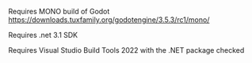 Requires MONO build of Godot https://downloads.tuxfamily.org/godotengine/3.5.3/rc1/mono/ 

Requires .net 3.1 SDK 

Requires Visual Studio Build Tools 2022 with the .NET package checked 
